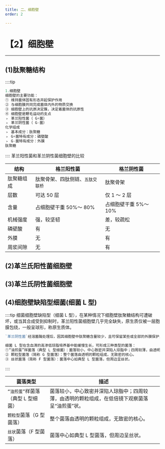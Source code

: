 ```yaml
---
title: 二、细胞壁
order: 2

---
```


# 【2】细胞壁

<kaodian :text="'微生物学检验记忆卡'" />

<!-- ###### 第二章 细菌的形态结构与功能

> 微生物学检验 -->

<beitiW/>

---

## (1)肽聚糖结构

<son :text="'微生物学检验记忆卡'" text1="(1)肽聚糖结构" :textOption="[['熟悉',' 基本知识',' 相关专业知识'],['熟悉',' 基本知识',' 相关专业知识'],['掌握',' 基本知识',' 相关专业知识']]" />

::::tip

```js
1.细胞壁
细胞壁的主要功能：
① 维持菌体固有形态并起保护作用
② 与细胞膜共同完成菌体内外的物质交换
③ 细胞壁上的抗原决定簇，决定着菌体的抗原性
④ 细胞壁是鞭毛运动的支点
﹥ 革兰阳性菌（ G+菌）
﹥ 革兰阴性菌（ G-菌）
化学组成
﹥ 基本成分：肽聚糖
﹥ G+菌特有成分：磷壁酸
﹥ G-菌特有成分：外膜
肽聚糖

```

::::
革兰阳性菌和革兰阴性菌细胞壁的比较

| 结构       | 格兰阳性菌                       | 格兰阴性菌            |
| ---------- | -------------------------------- | --------------------- |
| 肽聚糖组成 | 肽聚骨架、四肽侧链、`五肽交联桥` | 肽聚骨架              |
| 层数       | 可达 50 层                       | 仅 1 ～ 2 层          |
| 含量       | 占细胞壁干重 50%～ 80%           | 占细胞壁干重 5%～ 10% |
| 机械强度   | 强，较坚韧                       | 差，较疏松            |
| 磷壁酸     | 有                               | 无                    |
| 外膜       | 无                               | 有                    |
| 周浆间隙   | 无                               | 有                    |

## (2)革兰氏阳性菌细胞壁

<son :text="'微生物学检验记忆卡'" text1="(2)革兰氏阳性菌细胞壁" :textOption="[['熟悉',' 基本知识','专业知识'],['熟悉',' 基本知识','专业知识'],['掌握',' 基本知识','专业知识']]" />

## (3)革兰氏阴性菌细胞壁

<son :text="'微生物学检验记忆卡'" text1="(3)革兰氏阴性菌细胞壁" :textOption="[['熟悉',' 基本知识','专业知识'],['熟悉',' 基本知识','专业知识'],['掌握',' 基本知识','专业知识']]" />

## (4)细胞壁缺陷型细菌(细菌 L 型)

<son :text="'微生物学检验记忆卡'" text1="(4)细胞壁缺陷型细菌(细菌L型)" :textOption="[['熟悉','专业知识','专业实践能力'],['熟悉','专业知识','专业实践能力'],['掌握','专业知识','专业实践能力']]" />

::::tip
细菌细胞壁缺陷型（细菌 L 型），在某种情况下细胞壁肽聚糖结构可遭破坏，或当其合成受到抑制时，革兰阳性菌细胞壁几乎完全缺失，原生质仅被一层胞膜包绕，一般呈球形，称原生质体。

```js
`革兰阴性菌`经溶菌酶处理后，因其细胞壁中肽聚糖含量较少，且可保留某些或全部的外膜保护，内部渗透压又比革兰阳性菌低，故形成一种对低渗环境具有一定抵抗力的圆球体，或称原生质球。原生质体与原生质球都是细胞壁缺陷的细菌，通常将能有效生长和增殖的细胞壁缺陷型细菌称为细菌 L 型。因是在法国 Lister 研究院最早发现这种细胞壁缺陷细菌，故取 Lister 的第一字母 L 命名。细菌 L 型呈明显的多形性，大小不一，形态各异，有圆形、卵圆形、膨大的杆状或长丝状。染色时不易着色，染色性常发生变化。革兰染色大多呈阴性，被染成红色，且着色不均匀；由于细胞壁缺陷程度不一，在同一视野中可出现阳性、阴性混杂现象，或菌体内出现革兰阳性浓染颗粒。细菌 L 型生长缓慢，营养要求高，对渗透压敏感，普通培养基上不能生长，培养时必须用高渗的含血清的培养基。

细菌 L 型在含血清的高渗低琼脂培养基中能缓慢生长，可形成三种类型的菌落：
①“油煎蛋”样菌落（典型 L 型细菌）：菌落较小，中心致密并深陷人琼脂中；四周较薄，由透明的颗粒组成，在低倍镜下观察菌落呈“油煎蛋”状。
② 颗粒型菌落（简称 G 型菌落）：整个菌落由透明的颗粒组成，无致密的核心。
③ 丝状菌落（简称 F 型菌落）：菌落中心如典型 L 型菌落，但周边呈丝状。
```

::::

| 菌落类型                          | 描述                                                                                           |
| --------------------------------- | ---------------------------------------------------------------------------------------------- |
| `“油煎蛋”`样菌落（典型 L 型细菌） | 菌落较小，中心致密并深陷人琼脂中；四周较薄，由透明的颗粒组成，在低倍镜下观察菌落呈“油煎蛋”状。 |
| `颗粒型`菌落（G 型菌落）          | 整个菌落由透明的颗粒组成，无致密的核心。                                                       |
| `丝状`菌落（F 型菌落）            | 菌落中心如典型 L 型菌落，但周边呈丝状。                                                        |

